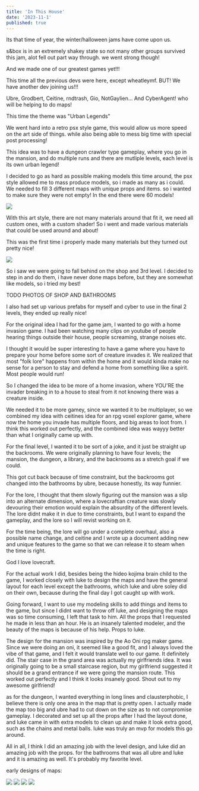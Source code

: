 ```yaml
---
title: 'In This House'
date: '2023-11-1'
published: true
---
```


Its that time of year, the winter/halloween jams have come upon us.

s&box is in an extremely shakey state so not many other groups survived this jam, alot fell out part way through.
we went strong though!

And we made one of our greatest games yet!!!

This time all the previous devs were here, except wheatleymf.
BUT! We have another dev joining us!!!

Ubre, Grodbert, Ceitine, rndtrash, Gio, NotGaylien...
And CyberAgent! who will be helping to do maps!

This time the theme was "Urban Legends"

<Heading title="Whos house? What House?" />

We went hard into a retro psx style game, this would allow us more speed on the art side of things.
while also being able to mess big time with special post processing!

This idea was to have a dungeon crawler type gameplay, where you go in the mansion, and do multiple runs
and there are mutliple levels, each level is its own urban legend!

<Heading title="Models, Models and... MORE MODELS" caption="By Luke" />

I decided to go as hard as possible making models this time around,
the psx style allowed me to mass produce models, so i made as many as i could.
We needed to fill 3 different maps with unique props and items. so i wanted to make sure they were not empty!
In the end there were 60 models!

<Img src="too_many_models.png" />

<Heading title="Materials" caption="By Luke" />

With this art style, there are not many materials around that fit it, we need all custom ones, with a custom shader!
So i went and made various materials that could be used around and about!

This was the first time i properly made many materials but they turned out pretty nice!

<Img src="materials.png" />

<Heading title="Shop & Bathrooms Maps" caption="By Luke" />

So i saw we were going to fall behind on the shop and 3rd level.
I decided to step in and do them, i have never done maps before, but they are somewhat like models, so i tried my best!

TODO PHOTOS OF SHOP AND BATHROOMS

I also had set up various prefabs for myself and cyber to use in the final 2 levels, they ended up really nice!

<Heading title="Creative Design Process" caption="By Cyberagent" />

For the original idea I had for the game jam, I wanted to go with a home invasion game.
I had been watching many clips on youtube of people hearing things outside their house, people screaming, strange noises etc.

I thought it would be super interesting to have a game where you have to prepare your home before some sort of creature invades it.
We realized that most "folk lore" happens from within the home and it would kinda make no sense for a person to stay and defend a home from something like a spirit. Most people would run!

So I changed the idea to be more of a home invasion, where YOU'RE the invader breaking in to a house to steal from it not knowing there was a creature inside.

We needed it to be more gamey, since we wanted it to be multiplayer, so we combined my idea with ceitines idea for an rpg voxel explorer game, where now the home you invade has multiple floors, and big areas to loot from. I think this worked out perfectly, and the combined idea was wayyy better than what I originally came up with.

For the final level, I wanted it to be sort of a joke, and it just be straight up the backrooms. We were originally planning to have four levels; the mansion, the dungeon, a library, and the backrooms as a stretch goal if we could.

This got cut back because of time constraint, but the backrooms got changed into the bathrooms by ubre, because honestly, its way funnier.

For the lore, I thought that them slowly figuring out the mansion was a slip into an alternate dimension, where a lovecraftian creature was slowly devouring their emotion would explain the absurdity of the different levels. The lore didnt make it in due to time constraints, but I want to expand the gameplay, and the lore so I will revist working on it.

For the time being, the lore will go under a complete overhaul, also a possible name change, and ceitine and I wrote up a document adding new and unique features to the game so that we can release it to steam when the time is right.

God I love lovecraft.

<Heading title="Map Design" caption="By Cyberagent" />

For the actual work I did, besides being the hideo kojima brain child to the game, I worked closely with luke to design the maps and have the general layout for each level except the bathrooms, which luke and ubre soley did on their own, because during the final day I got caught up with work.

Going forward, I want to use my modeling skills to add things and items to the game, but since I didnt want to throw off luke, and designing the maps was so time consuming, I left that task to him. All the props that I requested he made in less than an hour. He is an insanely talented modeler, and the beauty of the maps is because of his help. Props to luke.

The design for the mansion was inspired by the Ao Oni rpg maker game. Since we were doing an oni, it seemed like a good fit, and I always loved the vibe of that game, and I felt it would translate well to our game. It definitely did. The stair case in the grand area was actually my girlfriends idea. It was originally going to be a small staircase region, but my girlfriend suggested it should be a grand entrance if we were going the mansion route. This worked out perfectly and I think it looks insanely good. Shout out to my awesome girlfriend!

as for the dungeon, I wanted everything in long lines and clausterphobic, I believe there is only one area in the map that is pretty open. I actually made the map too big and ubre had to cut down on the size as to not compromise gameplay. I decorated and set up all the props after I had the layout done, and luke came in with extra models to clean up and make it look extra good, such as the chains and metal balls. luke was truly an mvp for models this go around.

All in all, I think I did an amazing job with the level design, and luke did an amazing job with the props. for the bathrooms that was all ubre and luke and it is amazing as well. It's probably my favorite level.

early designs of maps:

<Img src="earlymansion.png" />

<Img src="earlydungeon.png" />

<Img src="dungeonlighting.png" />

<Img src="mansionlighting.png" />

